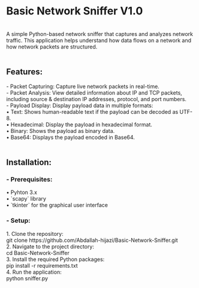 <h1>Basic Network Sniffer V1.0 </h1> </br>
A simple Python-based network sniffer that captures and analyzes network traffic. This application helps understand how data flows on a network and how network packets are structured. </br></br>
<h2>Features:</h2>
  - Packet Capturing: Capture live network packets in real-time.</br>
  - Packet Analysis: View detailed information about IP and TCP packets, including source & destination IP addresses, protocol, and port numbers.</br>
  - Payload Display: Display payload data in multiple formats:</br>
    • Text: Shows human-readable text if the payload can be decoded as UTF-8.</br>
    • Hexadecimal: Display the payload in hexadecimal format.</br>
    • Binary: Shows the payload as binary data.</br>
    • Base64: Displays the payload encoded in Base64.</br>
</br>
<h2>Installation:</h2>
 <h3> - Prerequisites: </h3>
    • Pyhton 3.x</br>
    • `scapy` library</br>
    • `tkinter` for the graphical user interface</br>
 <h3> - Setup: </h3>
    1. Clone the repository:</br>
      git clone https://github.com/Abdallah-hijazi/Basic-Network-Sniffer.git</br>
    2. Navigate to the project directory:</br>
      cd Basic-Network-Sniffer</br>
    3. Install the required Python packages:</br>
      pip install -r requirements.txt</br>
    4. Run the application:</br>
      python sniffer.py</br>
